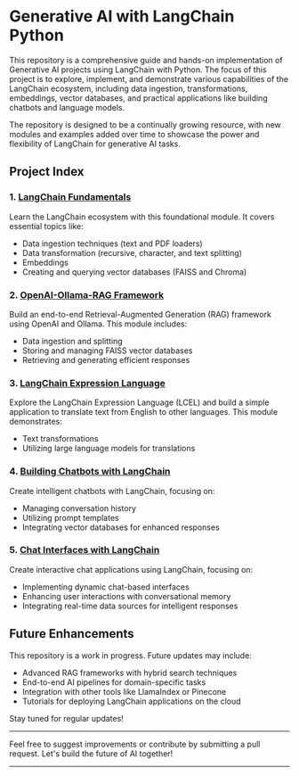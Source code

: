 # Generative AI with LangChain Python

This repository is a comprehensive guide and hands-on implementation of Generative AI projects using LangChain with Python. The focus of this project is to explore, implement, and demonstrate various capabilities of the LangChain ecosystem, including data ingestion, transformations, embeddings, vector databases, and practical applications like building chatbots and language models. 

The repository is designed to be a continually growing resource, with new modules and examples added over time to showcase the power and flexibility of LangChain for generative AI tasks.

## Project Index

### 1. [LangChain Fundamentals](https://github.com/ravirch/Generative-AI-with-LangChain-Python/tree/main/LangChain-Fundamentals)
   Learn the LangChain ecosystem with this foundational module. It covers essential topics like:
   - Data ingestion techniques (text and PDF loaders)
   - Data transformation (recursive, character, and text splitting)
   - Embeddings
   - Creating and querying vector databases (FAISS and Chroma)

### 2. [OpenAI-Ollama-RAG Framework](https://github.com/ravirch/Generative-AI-with-LangChain-Python/tree/main/OpenAI-Ollama-RAG-Framework)
   Build an end-to-end Retrieval-Augmented Generation (RAG) framework using OpenAI and Ollama. This module includes:
   - Data ingestion and splitting
   - Storing and managing FAISS vector databases
   - Retrieving and generating efficient responses

### 3. [LangChain Expression Language](https://github.com/ravirch/Generative-AI-with-LangChain-Python/tree/main/LangChain-Expression-Language)
   Explore the LangChain Expression Language (LCEL) and build a simple application to translate text from English to other languages. This module demonstrates:
   - Text transformations
   - Utilizing large language models for translations

### 4. [Building Chatbots with LangChain](https://github.com/ravirch/Generative-AI-with-LangChain-Python/tree/main/Building-Chatbots-with-LangChain)
   Create intelligent chatbots with LangChain, focusing on:
   - Managing conversation history
   - Utilizing prompt templates
   - Integrating vector databases for enhanced responses

### 5. [Chat Interfaces with LangChain](https://github.com/ravirch/Chat-Interfaces-with-LangChain)
   Create interactive chat applications using LangChain, focusing on:  
   - Implementing dynamic chat-based interfaces  
   - Enhancing user interactions with conversational memory  
   - Integrating real-time data sources for intelligent responses  

## Future Enhancements

This repository is a work in progress. Future updates may include:
- Advanced RAG frameworks with hybrid search techniques
- End-to-end AI pipelines for domain-specific tasks
- Integration with other tools like LlamaIndex or Pinecone
- Tutorials for deploying LangChain applications on the cloud

Stay tuned for regular updates!

---

Feel free to suggest improvements or contribute by submitting a pull request. Let's build the future of AI together!

--- 
